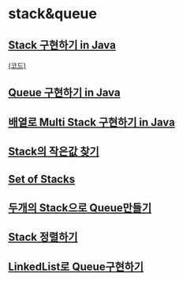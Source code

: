 # stack&queue

## [Stack 구현하기 in Java](https://youtu.be/whVUYv0Leg0)

[(코드)](https://github.com/DJ-archive/Algorithm-DataStructure/blob/main/0minyoung0/data_structure/stack&queue/StackTest.java)

## [Queue 구현하기 in Java](https://youtu.be/W3jNbNGyjMs)

## [배열로 Multi Stack 구현하기 in Java](https://youtu.be/lnVhHd0hheU)
## [Stack의 작은값 찾기](https://youtu.be/atPGriLDP9E)
## [Set of Stacks](https://youtu.be/P_c_W5cZWwU)
## [두개의 Stack으로 Queue만들기](https://youtu.be/t45d7CgDaDM)
## [Stack 정렬하기](https://youtu.be/6-tsS9aBfzY)
## [LinkedList로 Queue구현하기](https://youtu.be/PkTKe_wUfUI)
